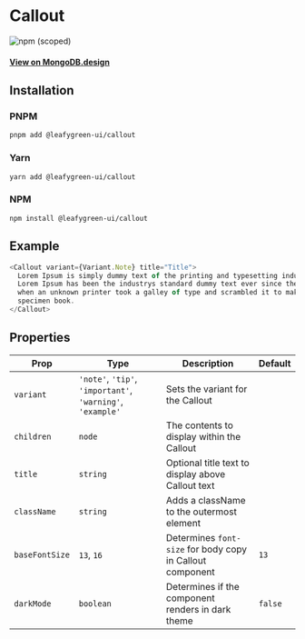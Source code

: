 # Callout

![npm (scoped)](https://img.shields.io/npm/v/@leafygreen-ui/callout.svg)

#### [View on MongoDB.design](https://www.mongodb.design/component/callout/live-example/)

## Installation

### PNPM

```shell
pnpm add @leafygreen-ui/callout
```

### Yarn

```shell
yarn add @leafygreen-ui/callout
```

### NPM

```shell
npm install @leafygreen-ui/callout
```

## Example

```js
<Callout variant={Variant.Note} title="Title">
  Lorem Ipsum is simply dummy text of the printing and typesetting industry.
  Lorem Ipsum has been the industrys standard dummy text ever since the 1500s,
  when an unknown printer took a galley of type and scrambled it to make a type
  specimen book.
</Callout>
```

## Properties

| Prop           | Type                                                       | Description                                               | Default |
| -------------- | ---------------------------------------------------------- | --------------------------------------------------------- | ------- |
| `variant`      | `'note'`, `'tip'`, `'important'`, `'warning'`, `'example'` | Sets the variant for the Callout                          |         |
| `children`     | `node`                                                     | The contents to display within the Callout                |         |
| `title`        | `string`                                                   | Optional title text to display above Callout text         |         |
| `className`    | `string`                                                   | Adds a className to the outermost element                 |         |
| `baseFontSize` | `13`, `16`                                                 | Determines `font-size` for body copy in Callout component | `13`    |
| `darkMode`     | `boolean`                                                  | Determines if the component renders in dark theme         | `false` |

